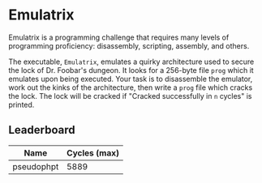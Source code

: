 # Emulatrix
Emulatrix is a programming challenge that requires many levels of programming proficiency: disassembly, scripting, assembly, and others. 

The executable, `Emulatrix`, emulates a quirky architecture used to secure the lock of Dr. Foobar's dungeon. It looks for a 256-byte file `prog` which it emulates upon being executed. Your task is to disassemble the emulator, work out the kinks of the architecture, then write a `prog` file which cracks the lock. The lock will be cracked if "Cracked successfully in `n` cycles" is printed.

## Leaderboard
| Name | Cycles (max) |
| ---- | ------------ |
| pseudophpt | 5889 |
